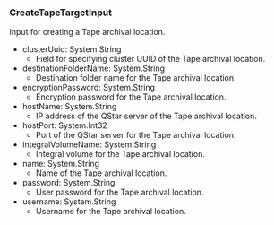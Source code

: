 ### CreateTapeTargetInput
Input for creating a Tape archival location.

- clusterUuid: System.String
  - Field for specifying cluster UUID of the Tape archival location.
- destinationFolderName: System.String
  - Destination folder name for the Tape archival location.
- encryptionPassword: System.String
  - Encryption password for the Tape archival location.
- hostName: System.String
  - IP address of the QStar server of the Tape archival location.
- hostPort: System.Int32
  - Port of the QStar server for the Tape archival location.
- integralVolumeName: System.String
  - Integral volume for the Tape archival location.
- name: System.String
  - Name of the Tape archival location.
- password: System.String
  - User password for the Tape archival location.
- username: System.String
  - Username for the Tape archival location.
